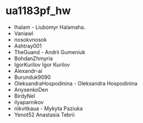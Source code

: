 # ua1183pf_hw


- lhalam - Liubomyr Halamaha. 
- Vaniawl
- nosokvnosok
- Ashtray001
- TheGuand - Andrii Gumeniuk
- BohdanZhmyria
- IgorKurilov Igor Kurilov
- Alexandr-ai
- Burunduk9090
- OleksandraHospodinina - Oleksandra Hospodinina
- AnysenkoDen
- BirdyNel
- ilyaparnikov
- nikvitkaua - Mykyta Paziuka
- Yenot52 Anastasia Tebrii

